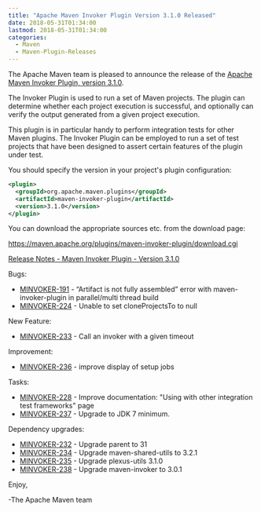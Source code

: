 ```yaml
---
title: "Apache Maven Invoker Plugin Version 3.1.0 Released"
date: 2018-05-31T01:34:00
lastmod: 2018-05-31T01:34:00
categories:
  - Maven
  - Maven-Plugin-Releases
---
```

The Apache Maven team is pleased to announce the release of the 
[Apache Maven Invoker Plugin, version 3.1.0](https://maven.apache.org/plugins/maven-invoker-plugin/).

The Invoker Plugin is used to run a set of Maven projects. The plugin can
determine whether each project execution is successful, and optionally can
verify the output generated from a given project execution.

This plugin is in particular handy to perform integration tests for other Maven
plugins. The Invoker Plugin can be employed to run a set of test projects that
have been designed to assert certain features of the plugin under test.

You should specify the version in your project's plugin configuration:

```xml
<plugin>
  <groupId>org.apache.maven.plugins</groupId>
  <artifactId>maven-invoker-plugin</artifactId>
  <version>3.1.0</version>
</plugin>
```


You can download the appropriate sources etc. from the download page:

https://maven.apache.org/plugins/maven-invoker-plugin/download.cgi

<!-- more -->

[Release Notes - Maven Invoker Plugin - Version 3.1.0](https://issues.apache.org/jira/secure/ReleaseNote.jspa?version=12341131&styleName=Text&projectId=12317525)

Bugs:

 * [MINVOKER-191](https://issues.apache.org/jira/browse/MINVOKER-191) - “Artifact is not fully assembled” error with maven-invoker-plugin in parallel/multi thread build
 * [MINVOKER-224](https://issues.apache.org/jira/browse/MINVOKER-224) - Unable to set cloneProjectsTo to null

New Feature:

 * [MINVOKER-233](https://issues.apache.org/jira/browse/MINVOKER-233) - Call an invoker with a given timeout

Improvement:

 * [MINVOKER-236](https://issues.apache.org/jira/browse/MINVOKER-236) - improve display of setup jobs

Tasks:

 * [MINVOKER-228](https://issues.apache.org/jira/browse/MINVOKER-228) - Improve documentation: "Using with other integration test frameworks" page
 * [MINVOKER-237](https://issues.apache.org/jira/browse/MINVOKER-237) - Upgrade to JDK 7 minimum.

Dependency upgrades:

 * [MINVOKER-232](https://issues.apache.org/jira/browse/MINVOKER-232) - Upgrade parent to 31
 * [MINVOKER-234](https://issues.apache.org/jira/browse/MINVOKER-234) - Upgrade maven-shared-utils to 3.2.1
 * [MINVOKER-235](https://issues.apache.org/jira/browse/MINVOKER-235) - Upgrade plexus-utils 3.1.0
 * [MINVOKER-238](https://issues.apache.org/jira/browse/MINVOKER-238) - Upgrade maven-invoker to 3.0.1

Enjoy,

-The Apache Maven team
